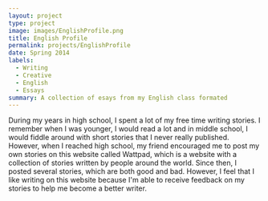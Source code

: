 ```yaml
---
layout: project
type: project
image: images/EnglishProfile.png
title: English Profile
permalink: projects/EnglishProfile
date: Spring 2014
labels:
  - Writing
  - Creative
  - English
  - Essays
summary: A collection of esays from my English class formated 
---
```


During my years in high school, I spent a lot of my free time writing stories. I remember when I was younger, I would read a lot and in middle school, I would fiddle around with short stories that I never really published. However, when I reached high school, my friend encouraged me to post my own stories on this website called Wattpad, which is a website with a collection of stories written by people around the world. Since then, I posted several stories, which are both good and bad. However, I feel that I like writing on this website because I'm able to receive feedback on my stories to help me become a better writer.  
